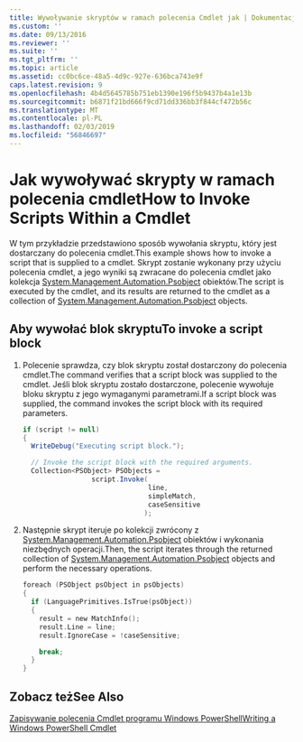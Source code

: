 ```yaml
---
title: Wywoływanie skryptów w ramach polecenia Cmdlet jak | Dokumentacja firmy Microsoft
ms.custom: ''
ms.date: 09/13/2016
ms.reviewer: ''
ms.suite: ''
ms.tgt_pltfrm: ''
ms.topic: article
ms.assetid: cc0bc6ce-48a5-4d9c-927e-636bca743e9f
caps.latest.revision: 9
ms.openlocfilehash: 4b4d5645785b751eb1390e196f5b9437b4a1e13b
ms.sourcegitcommit: b6871f21bd666f9cd71dd336bb3f844cf472b56c
ms.translationtype: MT
ms.contentlocale: pl-PL
ms.lasthandoff: 02/03/2019
ms.locfileid: "56846697"
---
```

# <a name="how-to-invoke-scripts-within-a-cmdlet"></a><span data-ttu-id="c04c2-102">Jak wywoływać skrypty w ramach polecenia cmdlet</span><span class="sxs-lookup"><span data-stu-id="c04c2-102">How to Invoke Scripts Within a Cmdlet</span></span>

<span data-ttu-id="c04c2-103">W tym przykładzie przedstawiono sposób wywołania skryptu, który jest dostarczany do polecenia cmdlet.</span><span class="sxs-lookup"><span data-stu-id="c04c2-103">This example shows how to invoke a script that is supplied to a cmdlet.</span></span> <span data-ttu-id="c04c2-104">Skrypt zostanie wykonany przy użyciu polecenia cmdlet, a jego wyniki są zwracane do polecenia cmdlet jako kolekcja [System.Management.Automation.Psobject](/dotnet/api/System.Management.Automation.PSObject) obiektów.</span><span class="sxs-lookup"><span data-stu-id="c04c2-104">The script is executed by the cmdlet, and its results are returned to the cmdlet as a collection of [System.Management.Automation.Psobject](/dotnet/api/System.Management.Automation.PSObject) objects.</span></span>

## <a name="to-invoke-a-script-block"></a><span data-ttu-id="c04c2-105">Aby wywołać blok skryptu</span><span class="sxs-lookup"><span data-stu-id="c04c2-105">To invoke a script block</span></span>

1. <span data-ttu-id="c04c2-106">Polecenie sprawdza, czy blok skryptu został dostarczony do polecenia cmdlet.</span><span class="sxs-lookup"><span data-stu-id="c04c2-106">The command verifies that a script block was supplied to the cmdlet.</span></span> <span data-ttu-id="c04c2-107">Jeśli blok skryptu zostało dostarczone, polecenie wywołuje bloku skryptu z jego wymaganymi parametrami.</span><span class="sxs-lookup"><span data-stu-id="c04c2-107">If a script block was supplied, the command invokes the script block with its required parameters.</span></span>

    ```csharp
    if (script != null)
    {
      WriteDebug("Executing script block.");

      // Invoke the script block with the required arguments.
      Collection<PSObject> PSObjects =
                     script.Invoke(
                                   line,
                                   simpleMatch,
                                   caseSensitive
                                  );
    ```

2. <span data-ttu-id="c04c2-108">Następnie skrypt iteruje po kolekcji zwrócony z [System.Management.Automation.Psobject](/dotnet/api/System.Management.Automation.PSObject) obiektów i wykonania niezbędnych operacji.</span><span class="sxs-lookup"><span data-stu-id="c04c2-108">Then, the script iterates through the returned collection of [System.Management.Automation.Psobject](/dotnet/api/System.Management.Automation.PSObject) objects and perform the necessary operations.</span></span>

    ```c
    foreach (PSObject psObject in psObjects)
    {
      if (LanguagePrimitives.IsTrue(psObject))
      {
        result = new MatchInfo();
        result.Line = line;
        result.IgnoreCase = !caseSensitive;

        break;
      }
    }

    ```

## <a name="see-also"></a><span data-ttu-id="c04c2-109">Zobacz też</span><span class="sxs-lookup"><span data-stu-id="c04c2-109">See Also</span></span>

[<span data-ttu-id="c04c2-110">Zapisywanie polecenia Cmdlet programu Windows PowerShell</span><span class="sxs-lookup"><span data-stu-id="c04c2-110">Writing a Windows PowerShell Cmdlet</span></span>](./writing-a-windows-powershell-cmdlet.md)
